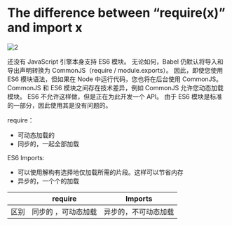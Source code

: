 # The difference between “require(x)” and import x

![2](https://i.stack.imgur.com/5WgFJ.png)

还没有 JavaScript 引擎本身支持 ES6 模块。 无论如何，Babel 仍默认将导入和导出声明转换为 CommonJS（require / module.exports）。 因此，即使您使用 ES6 模块语法，但如果在 Node 中运行代码，您也将在后台使用 CommonJS。 CommonJS 和 ES6 模块之间存在技术差异，例如 CommonJS 允许您动态加载模块。 ES6 不允许这样做，但是正在为此开发一个 API。 由于 ES6 模块是标准的一部分，因此使用其是没有问题的。

require：

- 可动态加载的
- 同步的，一起全部加载

ES6 Imports:

- 可以使用解构有选择地仅加载所需的片段。这样可以节省内存
- 异步的，一个个的加载

|      |       require       |       Imports        |
| :--- | :-----------------: | :------------------: |
| 区别 | 同步的 ，可动态加载 | 异步的，不可动态加载 |
